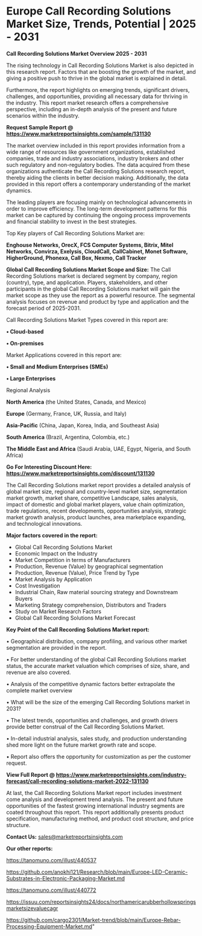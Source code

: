 # Europe Call Recording Solutions Market Size, Trends, Potential | 2025 - 2031

<Strong> Call Recording Solutions Market Overview 2025 - 2031</strong>

The rising technology in Call Recording Solutions Market is also depicted in this research report. Factors that are boosting the growth of the market, and giving a positive push to thrive in the global market is explained in detail.

Furthermore, the report highlights on emerging trends, significant drivers, challenges, and opportunities, providing all necessary data for thriving in the industry. This report market research offers a comprehensive perspective, including an in-depth analysis of the present and future scenarios within the industry.

<strong>Request Sample Report @ <a href=https://www.marketreportsinsights.com/sample/131130>https://www.marketreportsinsights.com/sample/131130</a></strong>

The market overview included in this report provides information from a wide range of resources like government organizations, established companies, trade and industry associations, industry brokers and other such regulatory and non-regulatory bodies. The data acquired from these organizations authenticate the Call Recording Solutions research report, thereby aiding the clients in better decision making. Additionally, the data provided in this report offers a contemporary understanding of the market dynamics.

The leading players are focusing mainly on technological advancements in order to improve efficiency. The long-term development patterns for this market can be captured by continuing the ongoing process improvements and financial stability to invest in the best strategies.

Top Key players of Call Recording Solutions Market are:

<strong>Enghouse Networks, OrecX, FCS Computer Systems, Bitrix, Mitel Networks, Convirza, Exelysis, CloudCall, CallCabinet, Monet Software, HigherGround, Phonexa, Call Box, Nexmo, Call Tracker</strong>

<strong><b>Global Call Recording Solutions Market Scope and Size:</b></strong>
The Call Recording Solutions market is declared segment by company, region (country), type, and application. Players, stakeholders, and other participants in the global Call Recording Solutions market will gain the market scope as they use the report as a powerful resource. The segmental analysis focuses on revenue and product by type and application and the forecast period of 2025-2031.

Call Recording Solutions Market Types covered in this report are:

<strong>• Cloud-based

• On-premises</strong>

Market Applications covered in this report are:

<strong>• Small and Medium Enterprises (SMEs)

• Large Enterprises</strong> 

Regional Analysis

<strong>North America</strong> (the United States, Canada, and Mexico)

<strong>Europe</strong> (Germany, France, UK, Russia, and Italy)

<strong>Asia-Pacific</strong> (China, Japan, Korea, India, and Southeast Asia)

<strong>South America</strong> (Brazil, Argentina, Colombia, etc.)

<strong>The Middle East and Africa</strong> (Saudi Arabia, UAE, Egypt, Nigeria, and South Africa)

<strong>Go For Interesting Discount Here: <a href=https://www.marketreportsinsights.com/discount/131130>https://www.marketreportsinsights.com/discount/131130</a></strong>

The Call Recording Solutions market report provides a detailed analysis of global market size, regional and country-level market size, segmentation market growth, market share, competitive Landscape, sales analysis, impact of domestic and global market players, value chain optimization, trade regulations, recent developments, opportunities analysis, strategic market growth analysis, product launches, area marketplace expanding, and technological innovations.

<strong><b>Major factors covered in the report:</b></strong>
<ul>
  <li>Global Call Recording Solutions Market </li>
  <li>Economic Impact on the Industry</li>
  <li>Market Competition in terms of Manufacturers</li>
  <li>Production, Revenue (Value) by geographical segmentation</li>
  <li>Production, Revenue (Value), Price Trend by Type</li>
  <li>Market Analysis by Application</li>
  <li>Cost Investigation</li>
  <li>Industrial Chain, Raw material sourcing strategy and Downstream Buyers</li>
  <li>Marketing Strategy comprehension, Distributors and Traders</li>
  <li>Study on Market Research Factors</li>
  <li>Global Call Recording Solutions Market Forecast</li>
</ul>

<strong><b>Key Point of the Call Recording Solutions Market report:</b></strong>

• Geographical distribution, company profiling, and various other market segmentation are provided in the report.

• For better understanding of the global Call Recording Solutions market status, the accurate market valuation which comprises of size, share, and revenue are also covered.

• Analysis of the competitive dynamic factors better extrapolate the complete market overview

• What will be the size of the emerging Call Recording Solutions market in 2031?

• The latest trends, opportunities and challenges, and growth drivers provide better construal of the Call Recording Solutions Market.

• In-detail industrial analysis, sales study, and production understanding shed more light on the future market growth rate and scope.

• Report also offers the opportunity for customization as per the customer request.

<strong><b>View Full Report @ <a href=https://www.marketreportsinsights.com/industry-forecast/call-recording-solutions-market-2022-131130>https://www.marketreportsinsights.com/industry-forecast/call-recording-solutions-market-2022-131130</a></b></strong>


At last, the Call Recording Solutions Market report includes investment come analysis and development trend analysis. The present and future opportunities of the fastest growing international industry segments are coated throughout this report. This report additionally presents product specification, manufacturing method, and product cost structure, and price structure.

<strong>Contact Us:</strong>
sales@marketreportsinsights.com

<strong>Our other reports:</strong>

<a href=https://tanomuno.com/illust/440537>https://tanomuno.com/illust/440537</a>

<a href=https://github.com/anokhi121/Research/blob/main/Europe-LED-Ceramic-Substrates-in-Electronic-Packaging-Market.md>https://github.com/anokhi121/Research/blob/main/Europe-LED-Ceramic-Substrates-in-Electronic-Packaging-Market.md</a>

<a href=https://tanomuno.com/illust/440772>https://tanomuno.com/illust/440772</a>

<a href=https://issuu.com/reportsinsights24/docs/northamericarubberhollowspringsmarketsizevaluecagr>https://issuu.com/reportsinsights24/docs/northamericarubberhollowspringsmarketsizevaluecagr</a>

<a href=https://github.com/cargo2301/Market-trend/blob/main/Europe-Rebar-Processing-Equipment-Market.md>https://github.com/cargo2301/Market-trend/blob/main/Europe-Rebar-Processing-Equipment-Market.md</a>"
